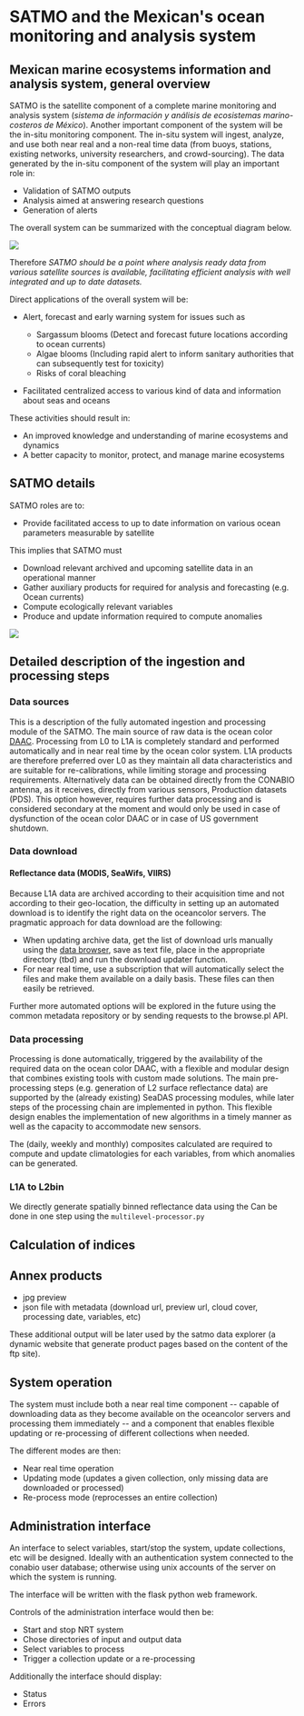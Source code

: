 # SATMO and the Mexican's ocean monitoring and analysis system

## Mexican marine ecosystems information and analysis system, general overview

SATMO is the satellite component of a complete marine monitoring and analysis system (*sistema de información y análisis de ecosistemas marino-costeros de México*). Another important component of the system will be the in-situ monitoring component. The in-situ system will ingest, analyze, and use both near real and a non-real time data (from buoys, stations, existing networks, university researchers, and crowd-sourcing). The data generated by the in-situ component of the system will play an important role in:

- Validation of SATMO outputs
- Analysis aimed at answering research questions
- Generation of alerts

The overall system can be summarized with the conceptual diagram below.

![](img/marine_monitoring_overview.svg)



Therefore *SATMO should be a point where analysis ready data from various satellite sources is available, facilitating efficient analysis with well integrated and up to date datasets.*

Direct applications of the overall system will be:

- Alert, forecast and early warning system for issues such as

	- Sargassum blooms (Detect and forecast future locations according to ocean currents)
	- Algae blooms (Including rapid alert to inform sanitary authorities that can subsequently test for toxicity)
	- Risks of coral bleaching

- Facilitated centralized access to various kind of data and information about seas and oceans


These activities should result in:

- An improved knowledge and understanding of marine ecosystems and dynamics
- A better capacity to monitor, protect, and manage marine ecosystems


## SATMO details

SATMO roles are to:

- Provide facilitated access to up to date information on various ocean parameters measurable by satellite

This implies that SATMO must

- Download relevant archived and upcoming satellite data in an operational manner
- Gather auxiliary products for required for analysis and forecasting (e.g. Ocean currents)
- Compute ecologically relevant variables
- Produce and update information required to compute anomalies

![](img/satmo_general_processing_chain.svg)

## Detailed description of the ingestion and processing steps

### Data sources

This is a description of the fully automated ingestion and processing module of the SATMO. The main source of raw data is the ocean color [DAAC](http://oceandata.sci.gsfc.nasa.gov/). Processing from L0 to L1A is completely standard and performed automatically and in near real time by the ocean color system. L1A products are therefore preferred over L0 as they maintain all data characteristics and are suitable for re-calibrations, while limiting storage and processing requirements. Alternatively data can be obtained directly from the CONABIO antenna, as it receives, directly from various sensors, Production datasets (PDS). This option however, requires further data processing and is considered secondary at the moment and would only be used in case of dysfunction of the ocean color DAAC or in case of US government shutdown.

### Data download

#### Reflectance data (MODIS, SeaWifs, VIIRS)

Because L1A data are archived according to their acquisition time and not according to their geo-location, the difficulty in setting up an automated download is to identify the right data on the oceancolor servers.
The pragmatic approach for data download are the following:

- When updating archive data, get the list of download urls manually using the [data browser](http://oceancolor.gsfc.nasa.gov/cgi/browse.pl?sen=am), save as text file, place in the appropriate directory (tbd) and run the download updater function.
- For near real time, use a subscription that will automatically select the files and make them available on a daily basis. These files can then easily be retrieved.

Further more automated options will be explored in the future using the common metadata repository or by sending requests to the browse.pl API.


### Data processing

Processing is done automatically, triggered by the availability of the required data on the ocean color DAAC, with a flexible and modular design that combines existing tools with custom made solutions. The main pre-processing steps (e.g. generation of L2 surface reflectance data) are supported by the (already existing) SeaDAS processing modules, while later steps of the processing chain are implemented in python.
This flexible design enables the implementation of new algorithms in a timely manner as well as the capacity to accommodate new sensors.

The (daily, weekly and monthly) composites calculated are required to compute and update climatologies for each variables, from which anomalies can be generated.

### L1A to L2bin

We directly generate spatially binned reflectance data using the Can be done in one step using the `multilevel-processor.py` 



## Calculation of indices


## Annex products


- jpg preview
- json file with metadata (download url, preview url, cloud cover, processing date, variables, etc)

These additional output will be later used by the satmo data explorer (a dynamic website that generate product pages based on the content of the ftp site).

## System operation

The system must include both a near real time component -- capable of downloading data as they become available on the oceancolor servers and processing them immediately -- and a component that enables flexible updating or re-processing of different collections when needed.

The different modes are then:

- Near real time operation
- Updating mode (updates a given collection, only missing data are downloaded or processed)
- Re-process mode (reprocesses an entire collection)

## Administration interface

An interface to select variables, start/stop the system, update collections, etc will be designed. Ideally with an authentication system connected to the conabio user database; otherwise using unix accounts of the server on which the system is running.

The interface will be written with the flask python web framework.

Controls of the administration interface would then be:

- Start and stop NRT system
- Chose directories of input and output data
- Select variables to process
- Trigger a collection update or a re-processing

Additionally the interface should display:

- Status
- Errors